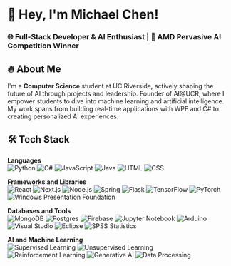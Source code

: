 # 👋 Hey, I'm Michael Chen!

### 🌐 Full-Stack Developer & AI Enthusiast | 🧠 AMD Pervasive AI Competition Winner

## 🔥 About Me
I'm a **Computer Science** student at UC Riverside, actively shaping the future of AI through projects and leadership. Founder of AI@UCR, where I empower students to dive into machine learning and artificial intelligence. My work spans from building real-time applications with WPF and C# to creating personalized AI experiences.

## 🛠️ Tech Stack

**Languages**  
![Python](https://img.shields.io/badge/-Python-3776AB?logo=python&logoColor=white&style=flat)
![C#](https://img.shields.io/badge/-C%23-239120?logo=c-sharp&logoColor=white&style=flat)
![JavaScript](https://img.shields.io/badge/-JavaScript-F7DF1E?logo=javascript&logoColor=black&style=flat)
![Java](https://img.shields.io/badge/-Java-007396?logo=java&logoColor=white&style=flat)
![HTML](https://img.shields.io/badge/-HTML-E34F26?logo=html5&logoColor=white&style=flat)
![CSS](https://img.shields.io/badge/-CSS-1572B6?logo=css3&logoColor=white&style=flat)

**Frameworks and Libraries**  
![React](https://img.shields.io/badge/-React-61DAFB?logo=react&logoColor=black&style=flat)
![Next.js](https://img.shields.io/badge/-Next.js-000000?logo=nextdotjs&logoColor=white&style=flat)
![Node.js](https://img.shields.io/badge/-Node.js-339933?logo=nodedotjs&logoColor=white&style=flat)
![Spring](https://img.shields.io/badge/-Spring-6DB33F?logo=spring&logoColor=white&style=flat)
![Flask](https://img.shields.io/badge/-Flask-000000?logo=flask&logoColor=white&style=flat)
![TensorFlow](https://img.shields.io/badge/-TensorFlow-FF6F00?logo=tensorflow&logoColor=white&style=flat)
![PyTorch](https://img.shields.io/badge/-PyTorch-EE4C2C?logo=pytorch&logoColor=white&style=flat)
![Windows Presentation Foundation](https://img.shields.io/badge/-WPF-0078D7?logo=microsoft&logoColor=white&style=flat)

**Databases and Tools**  
![MongoDB](https://img.shields.io/badge/-MongoDB-47A248?logo=mongodb&logoColor=white&style=flat)
![Postgres](https://img.shields.io/badge/-PostgreSQL-4169E1?logo=postgresql&logoColor=white&style=flat)
![Firebase](https://img.shields.io/badge/-Firebase-FFCA28?logo=firebase&logoColor=black&style=flat)
![Jupyter Notebook](https://img.shields.io/badge/-Jupyter-FA4F00?logo=jupyter&logoColor=white&style=flat)
![Arduino](https://img.shields.io/badge/-Arduino-00979D?logo=arduino&logoColor=white&style=flat)
![Visual Studio](https://img.shields.io/badge/-Visual%20Studio-5C2D91?logo=visualstudio&logoColor=white&style=flat)
![Eclipse](https://img.shields.io/badge/-Eclipse-2C2255?logo=eclipse&logoColor=white&style=flat)
![SPSS Statistics](https://img.shields.io/badge/-SPSS-003366?logo=ibm&logoColor=white&style=flat)

**AI and Machine Learning**  
![Supervised Learning](https://img.shields.io/badge/-Supervised%20Learning-007EC6?style=flat)
![Unsupervised Learning](https://img.shields.io/badge/-Unsupervised%20Learning-007EC6?style=flat)
![Reinforcement Learning](https://img.shields.io/badge/-Reinforcement%20Learning-007EC6?style=flat)
![Generative AI](https://img.shields.io/badge/-Generative%20AI-FF6F00?style=flat)
![Data Processing](https://img.shields.io/badge/-Data%20Processing-4CAF50?style=flat)
